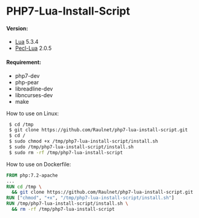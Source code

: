 PHP7-Lua-Install-Script
====

#### Version:
- [Lua](https://www.lua.org/) 5.3.4
- [Pecl-Lua](https://pecl.php.net/package/lua/2.0.5) 2.0.5

#### Requirement:
* php7-dev
* php-pear
* libreadline-dev
* libncurses-dev
* make

How to use on Linux:
```bash
 $ cd /tmp
 $ git clone https://github.com/Raulnet/php7-lua-install-script.git 
 $ cd /
 $ sudo chmod +x /tmp/php7-lua-install-script/install.sh
 $ sudo /tmp/php7-lua-install-script/install.sh
 $ sudo rm -rf /tmp/php7-lua-install-script
```

How to use on Dockerfile:
```dockerfile
FROM php:7.2-apache
...
RUN cd /tmp \
  && git clone https://github.com/Raulnet/php7-lua-install-script.git
RUN ["chmod", "+x", "/tmp/php7-lua-install-script/install.sh"]
RUN /tmp/php7-lua-install-script/install.sh \
  && rm -rf /tmp/php7-lua-install-script
```

